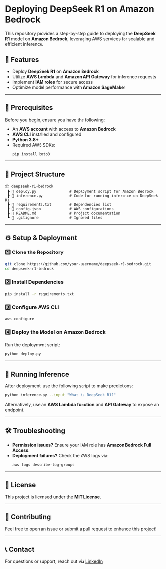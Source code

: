 # **Deploying DeepSeek R1 on Amazon Bedrock**  

This repository provides a step-by-step guide to deploying the **DeepSeek R1** model on **Amazon Bedrock**, leveraging AWS services for scalable and efficient inference.  

## **🚀 Features**  
- Deploy **DeepSeek R1** on **Amazon Bedrock**  
- Utilize **AWS Lambda** and **Amazon API Gateway** for inference requests  
- Implement **IAM roles** for secure access  
- Optimize model performance with **Amazon SageMaker**  

---

## **📌 Prerequisites**  
Before you begin, ensure you have the following:  
- An **AWS account** with access to **Amazon Bedrock**  
- **AWS CLI** installed and configured  
- **Python 3.8+**  
- Required AWS SDKs:  
  ```bash
  pip install boto3
  ```

---

## **📂 Project Structure**  
```
📦 deepseek-r1-bedrock  
 ┣ 📜 deploy.py               # Deployment script for Amazon Bedrock  
 ┣ 📜 inference.py            # Code for running inference on DeepSeek R1  
 ┣ 📜 requirements.txt        # Dependencies list  
 ┣ 📜 config.json             # AWS configurations  
 ┣ 📜 README.md               # Project documentation  
 ┗ 📜 .gitignore              # Ignored files  
```

---

## **⚙️ Setup & Deployment**  
### **1️⃣ Clone the Repository**  
```bash
git clone https://github.com/your-username/deepseek-r1-bedrock.git
cd deepseek-r1-bedrock
```

### **2️⃣ Install Dependencies**  
```bash
pip install -r requirements.txt
```

### **3️⃣ Configure AWS CLI**  
```bash
aws configure
```

### **4️⃣ Deploy the Model on Amazon Bedrock**  
Run the deployment script:  
```bash
python deploy.py
```

---

## **🚀 Running Inference**  
After deployment, use the following script to make predictions:  
```bash
python inference.py --input "What is DeepSeek R1?"
```

Alternatively, use an **AWS Lambda function** and **API Gateway** to expose an endpoint.

---

## **🛠️ Troubleshooting**  
- **Permission issues?** Ensure your IAM role has **Amazon Bedrock Full Access**.  
- **Deployment failures?** Check the AWS logs via:  
  ```bash
  aws logs describe-log-groups
  ```

---

## **📜 License**  
This project is licensed under the **MIT License**.  

---

## **🙌 Contributing**  
Feel free to open an issue or submit a pull request to enhance this project!  

---

## **📞 Contact**  
For questions or support, reach out via [LinkedIn](https://linkedin.com/in/syed-omer-shah) 

